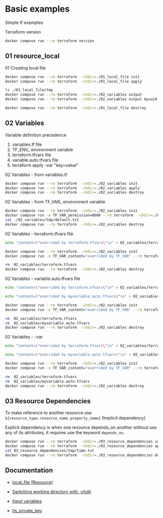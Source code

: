 # Basic examples
Simple tf examples

Terraform version
```bash
docker compose run --rm terraform version   
```
## 01 resource_local

01 Creating local file
```bash
docker compose run --rm terraform  -chdir=./01_local_file init
docker compose run --rm terraform  -chdir=./01_local_file apply 

ls ./01_local_file/tmp
docker compose run --rm terraform  -chdir=./02_variables output
docker compose run --rm terraform  -chdir=./02_variables output myuuid

docker compose run --rm terraform  -chdir=./01_local_file destroy 
```

## 02 Variables

Variable definition precedence

 1) variables.tf file
 2) TF_ENV_<name> environment variable
 3) terraform.tfvars file
 4) variable.auto.tfvars file
 5) terraform apply -var "key=value"

02 Variables - from variables.tf
```bash
docker compose run --rm terraform  -chdir=./02_variables init
docker compose run --rm terraform  -chdir=./02_variables apply 
docker compose run --rm terraform  -chdir=./02_variables destroy 
```

02 Variables - from TF_VAR_<name> environment variable
```bash
docker compose run --rm terraform  -chdir=./02_variables init
docker compose run -e TF_VAR_permission=0600 --rm terraform  -chdir=./02_variables apply 
cat ./02_variables/tmp/default.txt
docker compose run --rm terraform  -chdir=./02_variables destroy 
```

02 Variables - terraform.tfvars file
```bash
echo "content=\"overrided by terraform.tfvars\"\n" > 02_variables/terraform.tfvars   

docker compose run --rm terraform  -chdir=./02_variables init
docker compose run -e TF_VAR_content="overrided by TF_VAR" --rm terraform  -chdir=./02_variables apply 

rm  02_variables/terraform.tfvars   
docker compose run --rm terraform  -chdir=./02_variables destroy 
```

02 Variables - variable.auto.tfvars file
```bash
echo "content=\"overrided by terraform.tfvars\"\n" > 02_variables/terraform.tfvars   

echo "content=\"overrided by myvariable.auto.tfvars\"\n" > 02_variables/myvariable.auto.tfvars 

docker compose run --rm terraform  -chdir=./02_variables init
docker compose run -e TF_VAR_content="overrided by TF_VAR" --rm terraform  -chdir=./02_variables apply 

rm  02_variables/terraform.tfvars   
rm  02_variables/myvariable.auto.tfvars
docker compose run --rm terraform  -chdir=./02_variables destroy 
```


02 Variables - -var
```bash
echo "content=\"overrided by terraform.tfvars\"\n" > 02_variables/terraform.tfvars   

echo "content=\"overrided by myvariable.auto.tfvars\"\n" > 02_variables/myvariable.auto.tfvars 

docker compose run --rm terraform  -chdir=./02_variables init
docker compose run -e TF_VAR_content="overrided by TF_VAR" --rm terraform  -chdir=./02_variables apply -var "content=overrided by -var"

rm  02_variables/terraform.tfvars   
rm  02_variables/myvariable.auto.tfvars
docker compose run --rm terraform  -chdir=./02_variables destroy 
```

## 03 Resource Dependencies

To make reference to another resource use `${resource_type.resource_name.property_name}` (Implicit dependency)

Explicit dependency is when one resource depends_on another without use any of its attributes, it requires use the keyword `depends_on`.

```bash
docker compose run --rm terraform  -chdir=./03_resource_dependencies init
docker compose run --rm terraform  -chdir=./03_resource_dependencies apply 
cat 03_resource_dependencies/tmp/time.txt
docker compose run --rm terraform  -chdir=./03_resource_dependencies destroy 
```


## Documentation

* [local_file (Resource)](https://registry.terraform.io/providers/hashicorp/local/latest/docs/resources/file)

* [Switching working directory with -chdir](https://developer.hashicorp.com/terraform/cli/commands#switching-working-directory-with-chdir)

* [Input variables](https://developer.hashicorp.com/terraform/language/values/variables)

* [tls_private_key](https://registry.terraform.io/providers/hashicorp/tls/latest/docs/resources/private_key)

